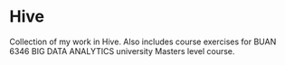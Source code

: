 # Hive

Collection of my work in Hive. Also includes course exercises for BUAN 6346 BIG DATA ANALYTICS university Masters level course.
